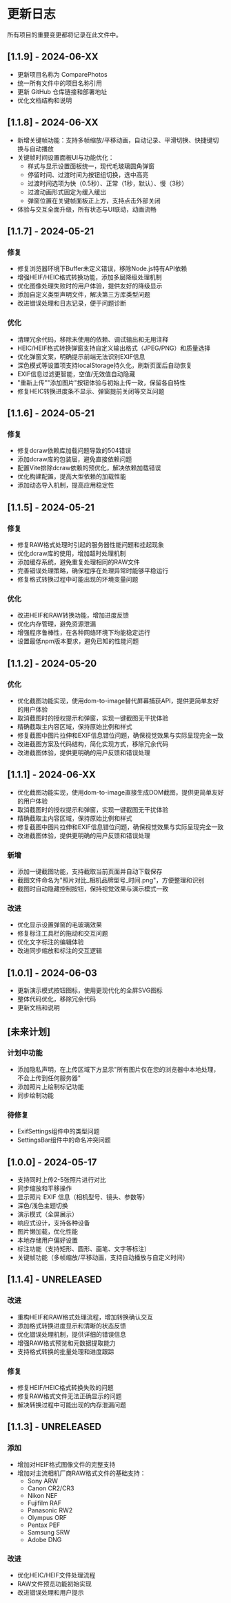 # 更新日志

所有项目的重要变更都将记录在此文件中。

## [1.1.9] - 2024-06-XX
- 更新项目名称为 ComparePhotos
- 统一所有文件中的项目名称引用
- 更新 GitHub 仓库链接和部署地址
- 优化文档结构和说明

## [1.1.8] - 2024-06-XX
- 新增关键帧功能：支持多帧缩放/平移动画，自动记录、平滑切换、快捷键切换与自动播放
- 关键帧时间设置面板UI与功能优化：
  - 样式与显示设置面板统一，现代毛玻璃圆角弹窗
  - 停留时间、过渡时间为按钮组切换，选中高亮
  - 过渡时间选项为快（0.5秒）、正常（1秒，默认）、慢（3秒）
  - 过渡动画形式固定为缓入缓出
  - 弹窗位置在关键帧面板正上方，支持点击外部关闭
- 体验与交互全面升级，所有状态与UI联动，动画流畅

## [1.1.7] - 2024-05-21

### 修复
- 修复浏览器环境下Buffer未定义错误，移除Node.js特有API依赖
- 增强HEIF/HEIC格式转换功能，添加多层降级处理机制
- 优化图像处理失败时的用户体验，提供友好的降级显示
- 添加自定义类型声明文件，解决第三方库类型问题
- 改进错误处理和日志记录，便于问题诊断

### 优化
- 清理冗余代码，移除未使用的依赖、调试输出和无用注释
- HEIC/HEIF格式转换弹窗支持自定义输出格式（JPEG/PNG）和质量选择
- 优化弹窗文案，明确提示前端无法识别EXIF信息
- 深色模式等设置项支持localStorage持久化，刷新页面后自动恢复
- EXIF信息过滤更智能，空值/无效值自动隐藏
- "重新上传""添加图片"按钮体验与初始上传一致，保留各自特性
- 修复HEIC转换进度条不显示、弹窗提前关闭等交互问题

## [1.1.6] - 2024-05-21

### 修复
- 修复dcraw依赖库加载问题导致的504错误
- 添加dcraw库的包装层，避免直接依赖问题
- 配置Vite排除dcraw依赖的预优化，解决依赖加载错误
- 优化构建配置，提高大型依赖的加载性能
- 添加动态导入机制，提高应用稳定性

## [1.1.5] - 2024-05-21

### 修复
- 修复RAW格式处理时引起的服务器性能问题和挂起现象
- 优化dcraw库的使用，增加超时处理机制
- 添加缓存系统，避免重复处理相同的RAW文件
- 完善错误处理策略，确保程序在处理异常时能够平稳运行
- 修复格式转换过程中可能出现的环境变量问题

### 优化
- 改进HEIF和RAW转换功能，增加进度反馈
- 优化内存管理，避免资源泄漏
- 增强程序鲁棒性，在各种网络环境下均能稳定运行
- 设置最低npm版本要求，避免已知的性能问题

## [1.1.2] - 2024-05-20

### 优化
- 优化截图功能实现，使用dom-to-image替代屏幕捕获API，提供更简单友好的用户体验
- 取消截图时的授权提示和弹窗，实现一键截图无干扰体验
- 精确截取主内容区域，保持原始比例和样式
- 修复截图中图片拉伸和EXIF信息错位问题，确保视觉效果与实际呈现完全一致
- 改进截图方案及代码结构，简化实现方式，移除冗余代码
- 改进截图体验，提供更明确的用户反馈和错误处理

## [1.1.1] - 2024-06-XX
- 优化截图功能实现，使用dom-to-image直接生成DOM截图，提供更简单友好的用户体验
- 取消截图时的授权提示和弹窗，实现一键截图无干扰体验
- 精确截取主内容区域，保持原始比例和样式
- 修复截图中图片拉伸和EXIF信息错位问题，确保视觉效果与实际呈现完全一致
- 改进截图体验，提供更明确的用户反馈和错误处理

### 新增
- 添加一键截图功能，支持截取当前页面并自动下载保存
- 截图文件命名为"照片对比_相机品牌型号_时间.png"，方便整理和识别
- 截图时自动隐藏控制按钮，保持视觉效果与演示模式一致

### 改进
- 优化显示设置弹窗的毛玻璃效果
- 修复标注工具栏的拖动和交互问题
- 优化文字标注的编辑体验
- 改进同步缩放和标注的交互逻辑

## [1.0.1] - 2024-06-03
- 更新演示模式按钮图标，使用更现代化的全屏SVG图标
- 整体代码优化，移除冗余代码
- 更新文档和说明

## [未来计划]

### 计划中功能
- 添加隐私声明，在上传区域下方显示"所有图片仅在您的浏览器中本地处理，不会上传到任何服务器"
- 添加照片上绘制标记功能
- 同步绘制功能

### 待修复
- ExifSettings组件中的类型问题
- SettingsBar组件中的命名冲突问题

## [1.0.0] - 2024-05-17
- 支持同时上传2-5张照片进行对比
- 同步缩放和平移操作
- 显示照片 EXIF 信息（相机型号、镜头、参数等）
- 深色/浅色主题切换
- 演示模式（全屏展示）
- 响应式设计，支持各种设备
- 图片懒加载，优化性能
- 本地存储用户偏好设置
- 标注功能（支持矩形、圆形、画笔、文字等标注）
- 关键帧功能（多帧缩放/平移动画，支持自动播放与自定义时间）

## [1.1.4] - UNRELEASED

### 改进
- 重构HEIF和RAW格式处理流程，增加转换确认交互
- 添加格式转换进度显示和清晰的状态反馈
- 优化错误处理机制，提供详细的错误信息
- 增强RAW格式预览和元数据提取能力
- 支持格式转换的批量处理和进度跟踪

### 修复
- 修复HEIF/HEIC格式转换失败的问题
- 修复RAW格式文件无法正确显示的问题
- 解决转换过程中可能出现的内存泄漏问题

## [1.1.3] - UNRELEASED

### 添加
- 增加对HEIF格式图像文件的完整支持
- 增加对主流相机厂商RAW格式文件的基础支持：
  - Sony ARW
  - Canon CR2/CR3
  - Nikon NEF
  - Fujifilm RAF
  - Panasonic RW2
  - Olympus ORF
  - Pentax PEF
  - Samsung SRW
  - Adobe DNG
  
### 改进
- 优化HEIC/HEIF文件处理流程
- RAW文件预览功能初始实现
- 改进错误处理和用户提示 